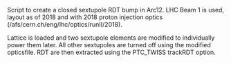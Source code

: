 Script to create a closed sextupole RDT bump in Arc12.
LHC Beam 1 is used, layout as of 2018 and with 2018 proton injection optics (/afs/cern.ch/eng/lhc/optics/runII/2018).

Lattice is loaded and two sextupole elements are modified to individually power them later.
All other sextupoles are turned off using the modified opticsfile.
RDT are then extracted using the PTC_TWISS trackRDT option.